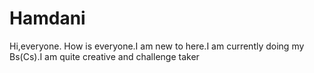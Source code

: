 # Hamdani
Hi,everyone.
How is everyone.I am new to here.I am currently doing my Bs(Cs).I am quite creative and challenge taker
